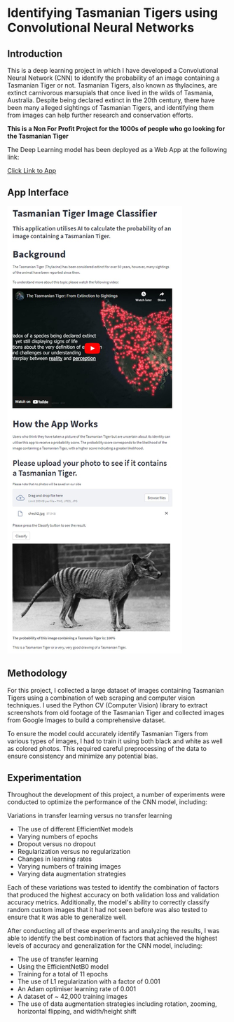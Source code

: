 # Identifying Tasmanian Tigers using Convolutional Neural Networks
## Introduction
This is a deep learning project in which I have developed a Convolutional Neural Network (CNN) to identify the probability of an image containing a Tasmanian Tiger or not. Tasmanian Tigers, also known as thylacines, are extinct carnivorous marsupials that once lived in the wilds of Tasmania, Australia. Despite being declared extinct in the 20th century, there have been many alleged sightings of Tasmanian Tigers, and identifying them from images can help further research and conservation efforts.

**This is a Non For Profit Project for the 1000s of people who go looking for the Tasmanian Tiger** 

The Deep Learning model has been deployed as a Web App at the following link: 

[Click Link to App](https://tasmanian-tiger-image-classifier.streamlit.app/)

## App Interface
![alt text](/app/images/interface.jpg)


## Methodology

For this project, I collected a large dataset of images containing Tasmanian Tigers using a combination of web scraping and computer vision techniques. I used the Python CV (Computer Vision) library to extract screenshots from old footage of the Tasmanian Tiger and collected images from Google Images to build a comprehensive dataset.

To ensure the model could accurately identify Tasmanian Tigers from various types of images, I had to train it using both black and white as well as colored photos. This required careful preprocessing of the data to ensure consistency and minimize any potential bias.

## Experimentation
Throughout the development of this project, a number of experiments were conducted to optimize the performance of the CNN model, including:

Variations in transfer learning versus no transfer learning
- The use of different EfficientNet models
- Varying numbers of epochs
- Dropout versus no dropout
- Regularization versus no regularization
- Changes in learning rates
- Varying numbers of training images
- Varying data augmentation strategies

Each of these variations was tested to identify the combination of factors that produced the highest accuracy on both validation loss and validation accuracy metrics. Additionally, the model's ability to correctly classify random custom images that it had not seen before was also tested to ensure that it was able to generalize well.

After conducting all of these experiments and analyzing the results, I was able to identify the best combination of factors that achieved the highest levels of accuracy and generalization for the CNN model, including:

- The use of transfer learning
- Using the EfficientNetB0 model
- Training for a total of 11 epochs
- The use of L1 regularization with a factor of 0.001
- An Adam optimiser learning rate of 0.001
- A dataset of ~ 42,000 training images
- The use of data augmentation strategies including rotation, zooming, horizontal flipping, and width/height shift


